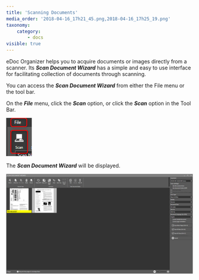 ```yaml
---
title: 'Scanning Documents'
media_order: '2018-04-16_17h21_45.png,2018-04-16_17h25_19.png'
taxonomy:
    category:
        - docs
visible: true
---
```


eDoc Organizer helps you to acquire documents or images directly from a scanner. Its _**Scan Document Wizard**_ has a simple and easy to use interface for facilitating collection of documents through scanning.

You can access the _**Scan Document Wizard**_ from either the File menu or the tool bar.

On the _**File**_ menu, click the _**Scan**_ option, or click the _**Scan**_ option in the Tool Bar.

![](2018-04-16_17h21_45.png)

The _**Scan Document Wizard**_ will be displayed.

![](2018-04-16_17h25_19.png)